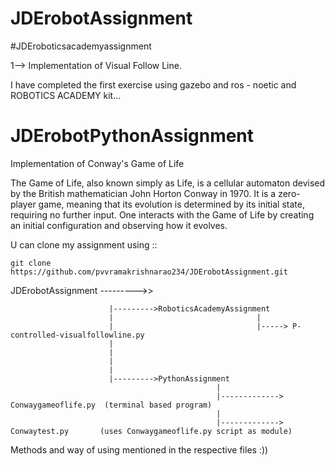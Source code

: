 # JDErobotAssignment

#JDEroboticsacademyassignment

1--> Implementation of Visual Follow Line.

I have completed the first exercise using gazebo and ros - noetic and ROBOTICS ACADEMY kit...



# JDErobotPythonAssignment
Implementation of Conway's Game of Life

The Game of Life, also known simply as Life, is a cellular automaton devised by the British mathematician John Horton Conway in 1970. It is a zero-player game, meaning that its evolution is determined by its initial state, requiring no further input. One interacts with the Game of Life by creating an initial configuration and observing how it evolves.

U can clone my assignment using ::

    git clone https://github.com/pvvramakrishnarao234/JDErobotAssignment.git


JDErobotAssignment --------->>

                          |--------->RoboticsAcademyAssignment
                          |                                |
                          |                                |-----> P-controlled-visualfollowline.py
                          |
                          |
                          |
                          |
                          |--------->PythonAssignment
                                                  |
                                                  |------------->  Conwaygameoflife.py  (terminal based program)
                                                  |
                                                  |------------->  Conwaytest.py       (uses Conwaygameoflife.py script as module)
                          
Methods and way of using mentioned in the respective files :))
